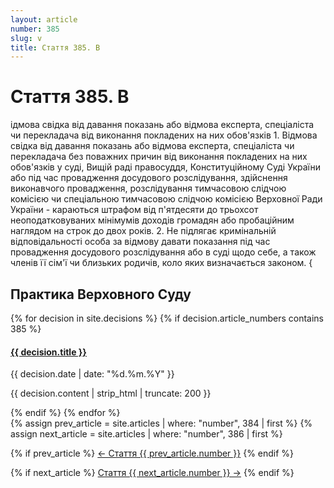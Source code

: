 ```yaml
---
layout: article
number: 385
slug: v
title: Стаття 385. В
---
```


# Стаття 385. В

ідмова свідка від давання показань або відмова експерта, спеціаліста чи перекладача від виконання покладених на них обов'язків 1. Відмова свідка від давання показань або відмова експерта, спеціаліста чи перекладача без поважних причин від виконання покладених на них обов'язків у суді, Вищій раді правосуддя, Конституційному Суді України або під час провадження досудового розслідування, здійснення виконавчого провадження, розслідування тимчасовою слідчою комісією чи спеціальною тимчасовою слідчою комісією Верховної Ради України - караються штрафом від п'ятдесяти до трьохсот неоподатковуваних мінімумів доходів громадян або пробаційним наглядом на строк до двох років. 2. Не підлягає кримінальній відповідальності особа за відмову давати показання під час провадження досудового розслідування або в суді щодо себе, а також членів її сім'ї чи близьких родичів, коло яких визначається законом. {

## Практика Верховного Суду

<div class="decisions-container">
{% for decision in site.decisions %}
  {% if decision.article_numbers contains 385 %}
    <div class="decision-item">
      <h4><a href="{{ decision.url }}">{{ decision.title }}</a></h4>
      <p class="decision-date">{{ decision.date | date: "%d.%m.%Y" }}</p>
      <p class="decision-excerpt">{{ decision.content | strip_html | truncate: 200 }}</p>
    </div>
  {% endif %}
{% endfor %}
</div>

<div class="article-navigation">
  {% assign prev_article = site.articles | where: "number", 384 | first %}
  {% assign next_article = site.articles | where: "number", 386 | first %}
  
  {% if prev_article %}
    <a href="{{ prev_article.url }}" class="prev-article">← Стаття {{ prev_article.number }}</a>
  {% endif %}
  
  {% if next_article %}
    <a href="{{ next_article.url }}" class="next-article">Стаття {{ next_article.number }} →</a>
  {% endif %}
</div>
